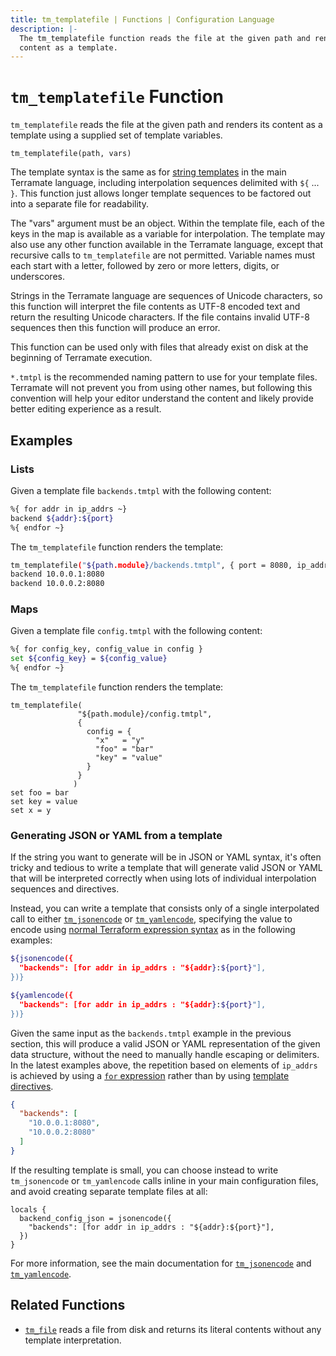 ```yaml
---
title: tm_templatefile | Functions | Configuration Language
description: |-
  The tm_templatefile function reads the file at the given path and renders its
  content as a template.
---
```


# `tm_templatefile` Function

`tm_templatefile` reads the file at the given path and renders its content
as a template using a supplied set of template variables.

```hcl
tm_templatefile(path, vars)
```

The template syntax is the same as for
[string templates](https://developer.hashicorp.com/terraform/language/expressions/strings#string-templates)
in the main Terramate language, including interpolation sequences delimited with
`${` ... `}`. This function just allows longer template sequences to be factored
out into a separate file for readability.

The "vars" argument must be an object. Within the template file, each of the
keys in the map is available as a variable for interpolation. The template may
also use any other function available in the Terramate language, except that
recursive calls to `tm_templatefile` are not permitted. Variable names must
each start with a letter, followed by zero or more letters, digits, or
underscores.

Strings in the Terramate language are sequences of Unicode characters, so
this function will interpret the file contents as UTF-8 encoded text and
return the resulting Unicode characters. If the file contains invalid UTF-8
sequences then this function will produce an error.

This function can be used only with files that already exist on disk at the
beginning of Terramate execution.

`*.tmtpl` is the recommended naming pattern to use for your template files.
Terramate will not prevent you from using other names, but following this
convention will help your editor understand the content and likely provide
better editing experience as a result.

## Examples

### Lists

Given a template file `backends.tmtpl` with the following content:

```sh
%{ for addr in ip_addrs ~}
backend ${addr}:${port}
%{ endfor ~}
```

The `tm_templatefile` function renders the template:

```sh
tm_templatefile("${path.module}/backends.tmtpl", { port = 8080, ip_addrs = ["10.0.0.1", "10.0.0.2"] })
backend 10.0.0.1:8080
backend 10.0.0.2:8080

```

### Maps

Given a template file `config.tmtpl` with the following content:

```sh
%{ for config_key, config_value in config }
set ${config_key} = ${config_value}
%{ endfor ~}
```

The `tm_templatefile` function renders the template:

```
tm_templatefile(
               "${path.module}/config.tmtpl",
               {
                 config = {
                   "x"   = "y"
                   "foo" = "bar"
                   "key" = "value"
                 }
               }
              )
set foo = bar
set key = value
set x = y
```

### Generating JSON or YAML from a template

If the string you want to generate will be in JSON or YAML syntax, it's
often tricky and tedious to write a template that will generate valid JSON or
YAML that will be interpreted correctly when using lots of individual
interpolation sequences and directives.

Instead, you can write a template that consists only of a single interpolated
call to either [`tm_jsonencode`](./tm_jsonencode.md) or
[`tm_yamlencode`](./tm_yamlencode.md), specifying the value to encode using
[normal Terraform expression syntax](https://developer.hashicorp.com/terraform/language/expressions)
as in the following examples:

```sh
${jsonencode({
  "backends": [for addr in ip_addrs : "${addr}:${port}"],
})}
```

```sh
${yamlencode({
  "backends": [for addr in ip_addrs : "${addr}:${port}"],
})}
```

Given the same input as the `backends.tmtpl` example in the previous section,
this will produce a valid JSON or YAML representation of the given data
structure, without the need to manually handle escaping or delimiters.
In the latest examples above, the repetition based on elements of `ip_addrs` is
achieved by using a
[`for` expression](https://developer.hashicorp.com/terraform/language/expressions/for)
rather than by using
[template directives](https://developer.hashicorp.com/terraform/language/expressions/strings#directives).

```json
{
  "backends": [
    "10.0.0.1:8080",
    "10.0.0.2:8080"
  ]
}
```

If the resulting template is small, you can choose instead to write
`tm_jsonencode` or `tm_yamlencode` calls inline in your main configuration files, and
avoid creating separate template files at all:

```hcl
locals {
  backend_config_json = jsonencode({
    "backends": [for addr in ip_addrs : "${addr}:${port}"],
  })
}
```

For more information, see the main documentation for
[`tm_jsonencode`](./tm_jsonencode.md) and [`tm_yamlencode`](./tm_yamlencode.md).

## Related Functions

* [`tm_file`](./tm_file.md) reads a file from disk and returns its literal contents
  without any template interpretation.
